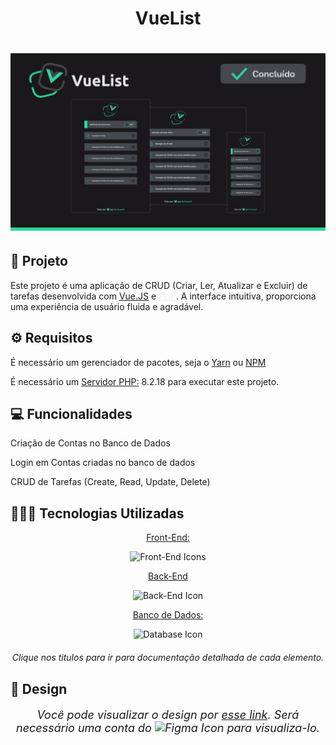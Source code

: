 <h1 align="center"> VueList </h1>

<h1 align="center">

![Logo](./app/public/Vue.png)

</h1>

<h2> 🚀 Projeto </h2>

<p> Este projeto é uma aplicação de CRUD (Criar, Ler, Atualizar e Excluir) de tarefas desenvolvida com <a href="https://br.vuejs.org/">Vue.JS</a> e <a href="https://www.php.net/" style="color: #EEEDF0;">PHP</a>. A interface intuitiva, proporciona uma experiência de usuário fluida e agradável. </p>

<h2> ⚙️ Requisitos </h2>

<p> É necessário um gerenciador de pacotes, seja o <a href="https://yarnpkg.com/">Yarn</a> ou <a href="https://www.npmjs.com/">NPM</a> </p>

<p>É necessário um <a href="https://www.php.net/manual/pt_BR/features.commandline.webserver.php">Servidor PHP:</a> 8.2.18 para executar este projeto.</p>

<h2> 💻 Funcionalidades </h2>
<p> Criação de Contas no Banco de Dados </p>
<p> Login em Contas criadas no banco de dados</p>
<p> CRUD de Tarefas <span>(Create, Read, Update, Delete)</span></p>

<h2> 👨🏽‍💻 Tecnologias Utilizadas </h2>
<p align="center"> <a href="./app/README.MD">Front-End:</a></p>

<p align="center">
    <img src="https://skillicons.dev/icons?i=js,vue,css" alt="Front-End Icons"/> 
</p>

<p align="center"> <a href="./database/README.MD">Back-End</a></p>

<p align="center">
    <img src="https://skillicons.dev/icons?i=php" alt="Back-End Icon"/> 
</p>

<p align="center"> <a href="./database/README.MD">Banco de Dados:</a></p>

<p align="center">
    <img src="https://skillicons.dev/icons?i=mysql" alt="Database Icon"/> 
</p>

    


  <p align="center" style="font-style: italic; margin-top: 20px; "> Clique nos titulos para ir para documentação detalhada de cada elemento.</p>

<h2>  🎨 Design </h2>
<p align="center" style="font-style: italic; font-size: 18px"> Você pode visualizar o design por <a href="https://www.figma.com/design/ByThIILkmSu8E7rxmTIPZ2/VueList?node-id=1-12&t=yhjQF9Ep3mswY61k-1">esse link</a>. Será necessário uma conta do  <img src="https://skillicons.dev/icons?i=figma" alt="Figma Icon"/> para visualiza-lo. </p>
</p>
